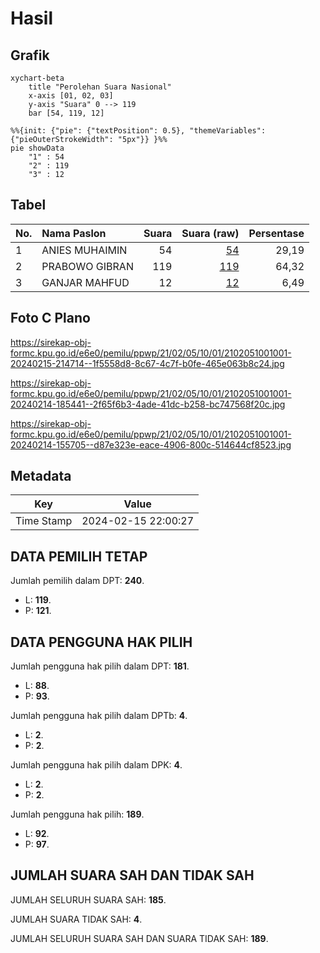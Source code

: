 # Hasil

## Grafik

```mermaid
xychart-beta
    title "Perolehan Suara Nasional"
    x-axis [01, 02, 03]
    y-axis "Suara" 0 --> 119
    bar [54, 119, 12]
```

```mermaid
%%{init: {"pie": {"textPosition": 0.5}, "themeVariables": {"pieOuterStrokeWidth": "5px"}} }%%
pie showData
    "1" : 54
    "2" : 119
    "3" : 12
```

## Tabel

| No. | Nama Paslon    | Suara | Suara (raw) | Persentase |
|:--- |:-------------- | -----:| -----------:| ----------:|
| 1   | ANIES MUHAIMIN | 54    | [54][p-1]   | 29,19      |
| 2   | PRABOWO GIBRAN | 119   | [119][p-2]  | 64,32      |
| 3   | GANJAR MAHFUD  | 12    | [12][p-3]   | 6,49       |


[p-1]: https://github.com/gigit-pemilu/pemilu-2024/blob/main/pilpres/hitung-suara/sub/21-kepulauan-riau/sub/02-karimun/sub/05-tebing/sub/1001-tebing/sub/001-tps/sub/paslon-1.txt
[p-2]: https://github.com/gigit-pemilu/pemilu-2024/blob/main/pilpres/hitung-suara/sub/21-kepulauan-riau/sub/02-karimun/sub/05-tebing/sub/1001-tebing/sub/001-tps/sub/paslon-2.txt
[p-3]: https://github.com/gigit-pemilu/pemilu-2024/blob/main/pilpres/hitung-suara/sub/21-kepulauan-riau/sub/02-karimun/sub/05-tebing/sub/1001-tebing/sub/001-tps/sub/paslon-3.txt

## Foto C Plano

https://sirekap-obj-formc.kpu.go.id/e6e0/pemilu/ppwp/21/02/05/10/01/2102051001001-20240215-214714--1f5558d8-8c67-4c7f-b0fe-465e063b8c24.jpg

https://sirekap-obj-formc.kpu.go.id/e6e0/pemilu/ppwp/21/02/05/10/01/2102051001001-20240214-185441--2f65f6b3-4ade-41dc-b258-bc747568f20c.jpg

https://sirekap-obj-formc.kpu.go.id/e6e0/pemilu/ppwp/21/02/05/10/01/2102051001001-20240214-155705--d87e323e-eace-4906-800c-514644cf8523.jpg


## Metadata

| Key        | Value               |
| ---------- | ------------------- |
| Time Stamp | 2024-02-15 22:00:27 |


## DATA PEMILIH TETAP

Jumlah pemilih dalam DPT: **240**.
 * L: **119**.
 * P: **121**.

## DATA PENGGUNA HAK PILIH

Jumlah pengguna hak pilih dalam DPT: **181**.
 * L: **88**.
 * P: **93**.

Jumlah pengguna hak pilih dalam DPTb: **4**.
 * L: **2**.
 * P: **2**.

Jumlah pengguna hak pilih dalam DPK: **4**.
 * L: **2**.
 * P: **2**.

Jumlah pengguna hak pilih: **189**.
 * L: **92**.
 * P: **97**.

## JUMLAH SUARA SAH DAN TIDAK SAH

JUMLAH SELURUH SUARA SAH: **185**.

JUMLAH SUARA TIDAK SAH: **4**.

JUMLAH SELURUH SUARA SAH DAN SUARA TIDAK SAH: **189**.


